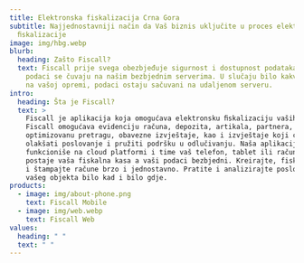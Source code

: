 ```yaml
---
title: Elektronska fiskalizacija Crna Gora
subtitle: Najjednostavniji način da Vaš biznis uključite u proces elektronske
  ﬁskalizacije
image: img/hbg.webp
blurb:
  heading: Zašto Fiscall?
  text: Fiscall prije svega obezbjeđuje sigurnost i dostupnost podataka. Vaši
    podaci se čuvaju na našim bezbjednim serverima. U slučaju bilo kakvog kvara
    na vašoj opremi, podaci ostaju sačuvani na udaljenom serveru.
intro:
  heading: Šta je Fiscall?
  text: >
    Fiscall je aplikacija koja omogućava elektronsku ﬁskalizaciju vaših računa.
    Fiscall omogućava evidenciju računa, depozita, artikala, partnera,
    optimizovanu pretragu, obavezne izvještaje, kao i izvještaje koji će vam
    olakšati poslovanje i pružiti podršku u odlučivanju. Naša aplikacija
    funkcioniše na cloud platformi i time vaš telefon, tablet ili računar
    postaje vaša fiskalna kasa a vaši podaci bezbjedni. Kreirajte, fiskalizujte
    i štampajte račune brzo i jednostavno. Pratite i analizirajte poslovanje
    vašeg objekta bilo kad i bilo gdje.
products:
  - image: img/about-phone.png
    text: Fiscall Mobile
  - image: img/web.webp
    text: Fiscall Web
values:
  heading: " "
  text: " "
---
```

